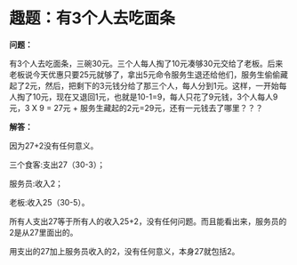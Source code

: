 # 趣题：有3个人去吃面条


**问题：**

有3个人去吃面条，三碗30元。三个人每人掏了10元凑够30元交给了老板。后来老板说今天优惠只要25元就够了，拿出5元命令服务生退还给他们，服务生偷偷藏起了2元，然后，把剩下的3元钱分给了那三个人，每人分到1元。这样，一开始每人掏了10元，现在又退回1元，也就是10-1=9，每人只花了9元钱，3个人每人9元，3 X 9 = 27元 + 服务生藏起的2元=29元，还有一元钱去了哪里？？？

**解答：**

因为27+2没有任何意义。

三个食客:支出27（30-3）；

服务员:收入2；

老板:收入25（30-5）。

所有人支出27等于所有人的收入25+2，没有任何问题。而且能看出来，服务员的2是从27里面出的。

用支出的27加上服务员收入的2，没有任何意义，本身27就包括2。
